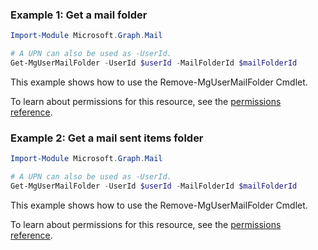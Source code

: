 ### Example 1: Get a mail folder

```powershellImport-Module Microsoft.Graph.Mail

# A UPN can also be used as -UserId.
Get-MgUserMailFolder -UserId $userId -MailFolderId $mailFolderId
```
This example shows how to use the Remove-MgUserMailFolder Cmdlet.
To learn about permissions for this resource, see the [permissions reference](/graph/permissions-reference).

### Example 2: Get a mail sent items folder

```powershellImport-Module Microsoft.Graph.Mail

# A UPN can also be used as -UserId.
Get-MgUserMailFolder -UserId $userId -MailFolderId $mailFolderId
```
This example shows how to use the Remove-MgUserMailFolder Cmdlet.
To learn about permissions for this resource, see the [permissions reference](/graph/permissions-reference).

